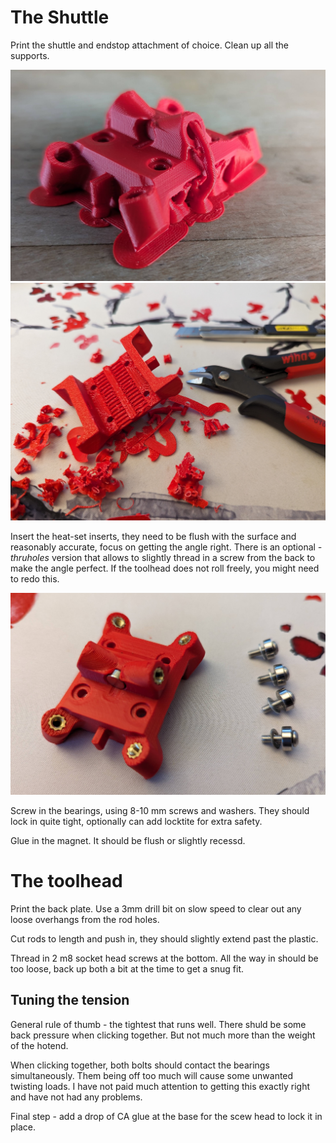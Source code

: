 # The Shuttle

Print the shuttle and endstop attachment of choice. Clean up all the supports. 

![Printed](/images/shuttle-printed.jpg)
![Cleaned up](/images/shuttle-cleanup.jpg)

Insert the heat-set inserts, they need to be flush with the surface and reasonably accurate, focus on getting the angle right.
There is an optional *-thruholes* version that allows to slightly thread in a screw from the back to make the angle perfect.
If the toolhead does not roll freely, you might need to redo this.

![Preview](/images/shuttle-bearings.jpg)

Screw in the bearings, using 8-10 mm screws and washers. They should lock in quite tight, optionally can add locktite for extra safety.

Glue in the magnet. It should be flush or slightly recessd.

# The toolhead

Print the back plate.
Use a 3mm drill bit on slow speed to clear out any loose overhangs from the rod holes.

Cut rods to length and push in, they should slightly extend past the plastic.

Thread in 2 m8 socket head screws at the bottom. All the way in should be too loose, back up both a bit at the time to get a snug fit.

## Tuning the tension

General rule of thumb - the tightest that runs well. There shuld be some back pressure when clicking together. But not much more than the weight of the hotend.

When clicking together, both bolts should contact the bearings simultaneously. Them being off too much will cause some unwanted twisting loads. I have not paid much attention to getting this exactly right and have not had any problems.

Final step - add a drop of CA glue at the base for the scew head to lock it in place.

